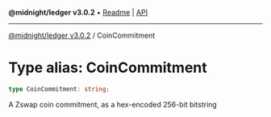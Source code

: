**@midnight/ledger v3.0.2** • [Readme](../README.md) \| [API](../globals.md)

***

[@midnight/ledger v3.0.2](../README.md) / CoinCommitment

# Type alias: CoinCommitment

```ts
type CoinCommitment: string;
```

A Zswap coin commitment, as a hex-encoded 256-bit bitstring
